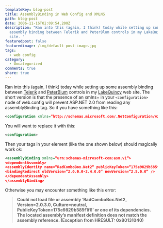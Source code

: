 ```yaml
---
templateKey: blog-post
title: AssemblyBinding in Web Config and XMLNS
path: blog-post
date: 2006-11-16T02:09:54.200Z
description: "Ran into this (again, I think) today while setting up some
  assembly binding between Telerik and PeterBlum controls in my LakeQuincy web
  site. "
featuredpost: false
featuredimage: /img/default-post-image.jpg
tags:
  - web config
category:
  - Uncategorized
comments: true
share: true
---
```


Ran into this (again, I think) today while setting up some assembly binding between [Telerik](http://telerik.com/) and [PeterBlum](http://peterblum.com/) controls in my [LakeQuincy](http://lakequincy.com/) web site. The short version is that the presence of an xmlns= in your `<configuration>` node of web.config will prevent ASP.NET 2.0 from reading any assemblyBinding tag. So if you have something like this:

```xml
<configuration xmlns=“http://schemas.microsoft.com/.NetConfiguration/v2.0“>
```

You will want to replace it with this:

```xml
<configuration>

```

Then your <assemblyBinding> tags in your <runtime> element (like the one shown below) should magically work ok:

```xml
<assemblyBinding xmlns=“urn:schemas-microsoft-com:asm.v1“>
<dependentAssembly>
<assemblyIdentity name=“RadComboBox.Net2“ publicKeyToken=“175e9829b585f1f6“ culture=“neutral“ />
<bindingRedirect oldVersion=“2.0.0.0-2.4.0.0“ newVersion=“2.5.0.0“ />
</dependentAssembly>
</assemblyBinding>
```

Otherwise you may encounter something like this error:

> **Could not load file or assembly ‘RadComboBox.Net2, Version=2.0.3.0, Culture=neutral, PublicKeyToken=175e9829b585f1f6’ or one of its dependencies. The located assembly’s manifest definition does not match the assembly reference. (Exception from HRESULT: 0x80131040)**
